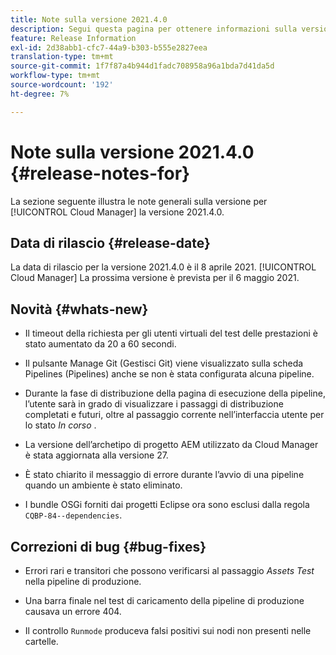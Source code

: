```yaml
---
title: Note sulla versione 2021.4.0
description: Segui questa pagina per ottenere informazioni sulla versione 2021.4.0 di Cloud Manager
feature: Release Information
exl-id: 2d38abb1-cfc7-44a9-b303-b555e2827eea
translation-type: tm+mt
source-git-commit: 1f7f87a4b944d1fadc708958a96a1bda7d41da5d
workflow-type: tm+mt
source-wordcount: '192'
ht-degree: 7%

---
```


# Note sulla versione 2021.4.0 {#release-notes-for}

La sezione seguente illustra le note generali sulla versione per [!UICONTROL Cloud Manager] la versione 2021.4.0.

## Data di rilascio {#release-date}

La data di rilascio per la versione 2021.4.0 è il 8 aprile 2021.
[!UICONTROL Cloud Manager]
La prossima versione è prevista per il 6 maggio 2021.

## Novità {#whats-new}

* Il timeout della richiesta per gli utenti virtuali del test delle prestazioni è stato aumentato da 20 a 60 secondi.

* Il pulsante Manage Git (Gestisci Git) viene visualizzato sulla scheda Pipelines (Pipelines) anche se non è stata configurata alcuna pipeline.

* Durante la fase di distribuzione della pagina di esecuzione della pipeline, l’utente sarà in grado di visualizzare i passaggi di distribuzione completati e futuri, oltre al passaggio corrente nell’interfaccia utente per lo stato *In corso* .

* La versione dell’archetipo di progetto AEM utilizzato da Cloud Manager è stata aggiornata alla versione 27.

* È stato chiarito il messaggio di errore durante l’avvio di una pipeline quando un ambiente è stato eliminato.

* I bundle OSGi forniti dai progetti Eclipse ora sono esclusi dalla regola `CQBP-84--dependencies`.

## Correzioni di bug {#bug-fixes}

* Errori rari e transitori che possono verificarsi al passaggio *Assets Test* nella pipeline di produzione.

* Una barra finale nel test di caricamento della pipeline di produzione causava un errore 404.

* Il controllo `Runmode` produceva falsi positivi sui nodi non presenti nelle cartelle.